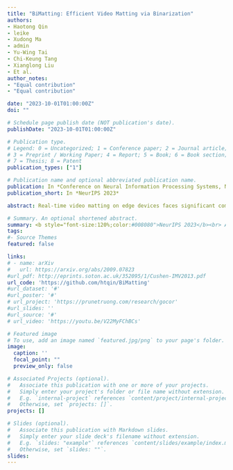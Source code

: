 ```yaml
---
title: "BiMatting: Efficient Video Matting via Binarization"
authors:
- Haotong Qin
- leike
- Xudong Ma
- admin
- Yu-Wing Tai
- Chi-Keung Tang
- Xianglong Liu
- Et al.
author_notes:
- "Equal contribution"
- "Equal contribution"

date: "2023-10-01T01:00:00Z"
doi: ""

# Schedule page publish date (NOT publication's date).
publishDate: "2023-10-01T01:00:00Z"

# Publication type.
# Legend: 0 = Uncategorized; 1 = Conference paper; 2 = Journal article;
# 3 = Preprint / Working Paper; 4 = Report; 5 = Book; 6 = Book section;
# 7 = Thesis; 8 = Patent
publication_types: ["1"]

# Publication name and optional abbreviated publication name.
publication: In *Conference on Neural Information Processing Systems, NeurIPS 2023*
publication_short: In *NeurIPS 2023*

abstract: Real-time video matting on edge devices faces significant computational resource constraints, limiting the widespread use of video matting in applications such as online conferences and short-form video production. Binarization is a powerful compression approach that greatly reduces computation and memory consumption by using 1-bit parameters and bitwise operations. However, binarization of the video matting model is not a straightforward process, and our empirical analysis has revealed two primary bottlenecks; severe representation degradation of the encoder and massive redundant computations of the decoder. To address these issues, we propose BiMatting, an accurate and efficient video matting model using binarization. Specifically, we construct shrinkable and dense topologies of the binarized encoder block to enhance the extracted representation. We sparsify the binarized units to reduce the low-information decoding computation. Through extensive experiments, we demonstrate that BiMatting outperforms other binarized video matting models, including state-of-the-art (SOTA) binarization methods, by a significant margin. Our approach even performs comparably to the full-precision counterpart in visual quality. Furthermore, BiMatting achieves remarkable savings of 12.4$\times$ and 21.6$\times$ in computation and storage, respectively, showcasing its potential and advantages in real-world resource-constrained scenarios.

# Summary. An optional shortened abstract.
summary: <b style="font-size:120%;color:#008080">NeurIPS 2023</b><br> A binary network for highly efficient video matting.
tags:
#- Source Themes
featured: false

links:
# - name: arXiv
#   url: https://arxiv.org/abs/2009.07823
#url_pdf: http://eprints.soton.ac.uk/352095/1/Cushen-IMV2013.pdf
url_code: 'https://github.com/htqin/BiMatting'
#url_dataset: '#'
#url_poster: '#'
# url_project: 'https://prunetruong.com/research/gocor'
#url_slides: ''
#url_source: '#'
# url_video: 'https://youtu.be/V22MyFChBCs'

# Featured image
# To use, add an image named `featured.jpg/png` to your page's folder. 
image:
  caption: ''
  focal_point: ""
  preview_only: false

# Associated Projects (optional).
#   Associate this publication with one or more of your projects.
#   Simply enter your project's folder or file name without extension.
#   E.g. `internal-project` references `content/project/internal-project/index.md`.
#   Otherwise, set `projects: []`.
projects: []

# Slides (optional).
#   Associate this publication with Markdown slides.
#   Simply enter your slide deck's filename without extension.
#   E.g. `slides: "example"` references `content/slides/example/index.md`.
#   Otherwise, set `slides: ""`.
slides:
---
```



